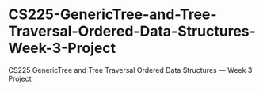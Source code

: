 # CS225-GenericTree-and-Tree-Traversal-Ordered-Data-Structures-Week-3-Project
CS225 GenericTree and Tree Traversal Ordered Data Structures — Week 3 Project

